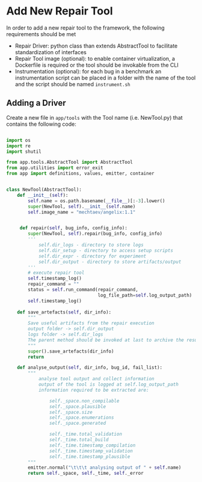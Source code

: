# Add New Repair Tool

In order to add a new repair tool to the framework, the following requirements should be met

* Repair Driver: python class than extends AbstractTool to facilitate standardization of interfaces
* Repair Tool image (optional): to enable container virtualization, a Dockerfile is required or the tool should be invokable from the CLI
* Instrumentation (optional): for each bug in a benchmark an instrumentation script can be placed in a folder with the name of the tool and the script should be named `instrument.sh`

## Adding a Driver
Create a new file in `app/tools` with the Tool name (i.e. NewTool.py) that contains the following code:

```py

import os
import re
import shutil

from app.tools.AbstractTool import AbstractTool
from app.utilities import error_exit
from app import definitions, values, emitter, container


class NewTool(AbstractTool):
    def __init__(self):
        self.name = os.path.basename(__file__)[:-3].lower()
        super(NewTool, self).__init__(self.name)
        self.image_name = "mechtaev/angelix:1.1"


     def repair(self, bug_info, config_info):
        super(NewTool, self).repair(bug_info, config_info)
        ''' 
            self.dir_logs - directory to store logs
            self.dir_setup - directory to access setup scripts
            self.dir_expr - directory for experiment
            self.dir_output - directory to store artifacts/output 
        '''
        # execute repair tool
        self.timestamp_log()
        repair_command = ""
        status = self.run_command(repair_command,
                                  log_file_path=self.log_output_path)
        self.timestamp_log()
        
    def save_artefacts(self, dir_info):
        """
        Save useful artifacts from the repair execution
        output folder -> self.dir_output
        logs folder -> self.dir_logs
        The parent method should be invoked at last to archive the results
        """
        super().save_artefacts(dir_info)
        return

    def analyse_output(self, dir_info, bug_id, fail_list):
        """
            analyse tool output and collect information
            output of the tool is logged at self.log_output_path
            information required to be extracted are:

                self._space.non_compilable
                self._space.plausible
                self._space.size
                self._space.enumerations
                self._space.generated

                self._time.total_validation
                self._time.total_build
                self._time.timestamp_compilation
                self._time.timestamp_validation
                self._time.timestamp_plausible
        """
        emitter.normal("\t\t\t analysing output of " + self.name)
        return self._space, self._time, self._error


```